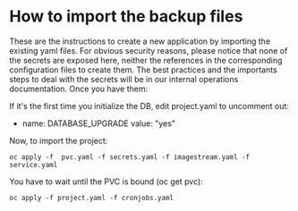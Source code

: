 How to import the backup files
===============================

These are the instructions to create a new application by importing the existing yaml files. For obvious security reasons, please notice that none of the secrets are exposed here, neither the references in the corresponding configuration files to create them.
The best practices and the importants steps to deal with the secrets will be in our internal operations documentation. Once you have them:

If it's the first time you initialize the DB, edit project.yaml to uncomment out:

 - name: DATABASE_UPGRADE
   value: "yes"

Now, to import the project:

```
oc apply -f  pvc.yaml -f secrets.yaml -f imagestream.yaml -f service.yaml
```

You have to wait until the PVC is bound (oc get pvc):

```
oc apply -f project.yaml -f cronjobs.yaml
```